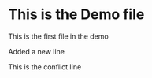# This is the Demo file
This is the first file in the demo

Added a new line

This is the conflict line